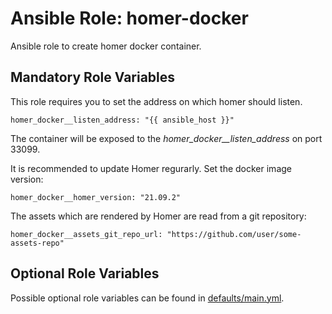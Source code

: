 # Ansible Role: homer-docker

Ansible role to create homer docker container.

## Mandatory Role Variables

This role requires you to set the address on which homer should listen.

```
homer_docker__listen_address: "{{ ansible_host }}"
```

The container will be exposed to the _homer_docker__listen_address_ on port 33099.

It is recommended to update Homer regurarly. Set the docker image version:

```
homer_docker__homer_version: "21.09.2"
```

The assets which are rendered by Homer are read from a git repository:

```
homer_docker__assets_git_repo_url: "https://github.com/user/some-assets-repo"
```

## Optional Role Variables

Possible optional role variables can be found in [defaults/main.yml](defaults/main.yml).